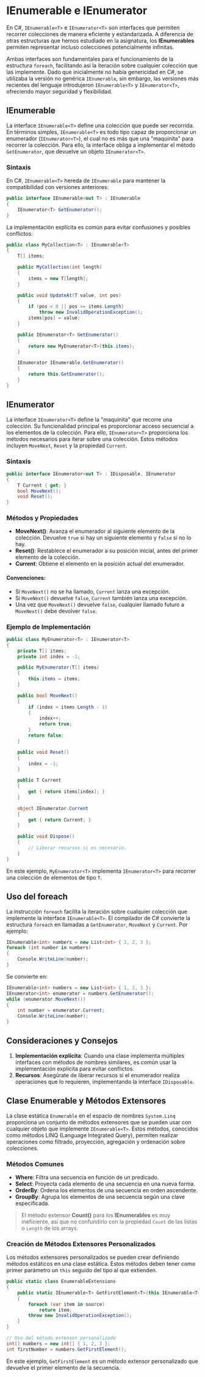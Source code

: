 # IEnumerable e IEnumerator

En C#, `IEnumerable<T>` e `IEnumerator<T>` son interfaces que permiten recorrer colecciones de manera eficiente y estandarizada. A diferencia de otras estructuras que hemos estudiado en la asignatura, los **IEnumerables** permiten representar incluso colecciones potencialmente infinitas.

Ambas interfaces son fundamentales para el funcionamiento de la estructura `foreach`, facilitando así la iteración sobre cualquier colección que las implemente. Dado que inicialmente no había genericidad en C#, se utilizaba la versión no genérica `IEnumerable`, sin embargo, las versiones más recientes del lenguaje introdujeron `IEnumerable<T>` y `IEnumerator<T>`, ofreciendo mayor seguridad y flexibilidad.

## IEnumerable<T>

La interface `IEnumerable<T>` define una colección que puede ser recorrida. En términos simples, `IEnumerable<T>` es todo tipo capaz de proporcionar un enumerador (`IEnumerator<T>`), el cual no es más que una "maquinita" para recorrer la colección. Para ello, la interface obliga a implementar el método `GetEnumerator`, que devuelve un objeto `IEnumerator<T>`.

### Sintaxis

En C#, `IEnumerable<T>` hereda de `IEnumerable` para mantener la compatibilidad con versiones anteriores:

```csharp
public interface IEnumerable<out T> : IEnumerable
{
    IEnumerator<T> GetEnumerator();
}
```

La implementación explícita es común para evitar confusiones y posibles conflictos:

```csharp
public class MyCollection<T> : IEnumerable<T>
{
    T[] items;

    public MyCollection(int length)
    {
        items = new T[length];
    }

    public void UpdateAt(T value, int pos)
    {
        if (pos < 0 || pos >= items.Length)
            throw new InvalidOperationException();
        items[pos] = value;
    }

    public IEnumerator<T> GetEnumerator()
    {
        return new MyEnumerator<T>(this.items);
    }

    IEnumerator IEnumerable.GetEnumerator()
    {
        return this.GetEnumerator();
    }
}
```

## IEnumerator<T>

La interface `IEnumerator<T>` define la "maquinita" que recorre una colección. Su funcionalidad principal es proporcionar acceso secuencial a los elementos de la colección. Para ello, `IEnumerator<T>` proporciona los métodos necesarios para iterar sobre una colección. Estos métodos incluyen `MoveNext`, `Reset` y la propiedad `Current`.

### Sintaxis

```csharp
public interface IEnumerator<out T> : IDisposable, IEnumerator
{
    T Current { get; }
    bool MoveNext();
    void Reset();
}
```

### Métodos y Propiedades

- **MoveNext()**: Avanza el enumerador al siguiente elemento de la colección. Devuelve `true` si hay un siguiente elemento y `false` si no lo hay.
- **Reset()**: Restablece el enumerador a su posición inicial, antes del primer elemento de la colección.
- **Current**: Obtiene el elemento en la posición actual del enumerador.

#### Convenciones:

- Si `MoveNext()` no se ha llamado, `Current` lanza una excepción.
- Si `MoveNext()` devuelve `false`, `Current` también lanza una excepción.
- Una vez que `MoveNext()` devuelve `false`, cualquier llamado futuro a `MoveNext()` debe devolver `false`.

### Ejemplo de Implementación

```csharp
public class MyEnumerator<T> : IEnumerator<T>
{
    private T[] items;
    private int index = -1;

    public MyEnumerator(T[] items)
    {
        this.items = items;
    }

    public bool MoveNext()
    {
        if (index < items.Length - 1)
        {
            index++;
            return true;
        }
        return false;
    }

    public void Reset()
    {
        index = -1;
    }

    public T Current
    {
        get { return items[index]; }
    }

    object IEnumerator.Current
    {
        get { return Current; }
    }

    public void Dispose()
    {
        // Liberar recursos si es necesario.
    }
}
```

En este ejemplo, `MyEnumerator<T>` implementa `IEnumerator<T>` para recorrer una colección de elementos de tipo `T`.

## Uso del foreach

La instrucción `foreach` facilita la iteración sobre cualquier colección que implemente la interface `IEnumerable<T>`. El compilador de C# convierte la estructura `foreach` en llamadas a `GetEnumerator`, `MoveNext` y `Current`. Por ejemplo:

```csharp
IEnumerable<int> numbers = new List<int> { 1, 2, 3 };
foreach (int number in numbers)
{
    Console.WriteLine(number);
}
```

Se convierte en:

```csharp
IEnumerable<int> numbers = new List<int> { 1, 2, 3 };
IEnumerator<int> enumerator = numbers.GetEnumerator();
while (enumerator.MoveNext())
{
    int number = enumerator.Current;
    Console.WriteLine(number);
}
```

## Consideraciones y Consejos

1. **Implementación explícita**: Cuando una clase implementa múltiples interfaces con métodos de nombres similares, es común usar la implementación explícita para evitar conflictos.
2. **Recursos**: Asegúrate de liberar recursos si el enumerador realiza operaciones que lo requieren, implementando la interface `IDisposable`.

## Clase Enumerable y Métodos Extensores

La clase estática `Enumerable` en el espacio de nombres `System.Linq` proporciona un conjunto de métodos extensores que se pueden usar con cualquier objeto que implemente `IEnumerable<T>`. Estos métodos, conocidos como métodos LINQ (Language Integrated Query), permiten realizar operaciones como filtrado, proyección, agregación y ordenación sobre colecciones.

### Métodos Comunes

- **Where**: Filtra una secuencia en función de un predicado.
- **Select**: Proyecta cada elemento de una secuencia en una nueva forma.
- **OrderBy**: Ordena los elementos de una secuencia en orden ascendente.
- **GroupBy**: Agrupa los elementos de una secuencia según una clave especificada.

> El método extensor **Count()** para los **IEnumerables** es muy ineficiente, así que no confundirlo con la propiedad `Count` de las listas o `Length` de los arrays.

### Creación de Métodos Extensores Personalizados

Los métodos extensores personalizados se pueden crear definiendo métodos estáticos en una clase estática. Estos métodos deben tener como primer parámetro un `this` seguido del tipo al que extienden.

```csharp
public static class EnumerableExtensions
{
    public static IEnumerable<T> GetFirstElement<T>(this IEnumerable<T> source)
    {
        foreach (var item in source)
            return item;
        throw new InvalidOperationException();
    }
}

// Uso del método extensor personalizado
int[] numbers = new int[] { 1, 2, 3 };
int firstNumber = numbers.GetFirstElement();
```

En este ejemplo, `GetFirstElement` es un método extensor personalizado que devuelve el primer elemento de la secuencia.